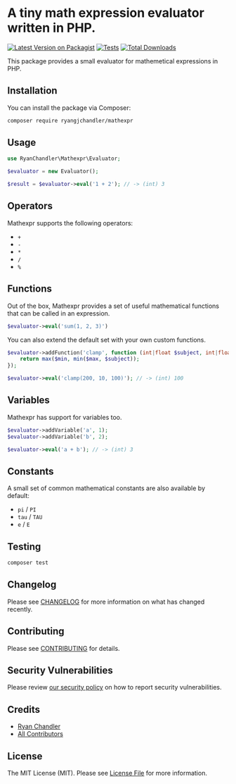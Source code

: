 # A tiny math expression evaluator written in PHP.

[![Latest Version on Packagist](https://img.shields.io/packagist/v/ryangjchandler/mathexpr.svg?style=flat-square)](https://packagist.org/packages/ryangjchandler/mathexpr)
[![Tests](https://img.shields.io/github/actions/workflow/status/ryangjchandler/mathexpr/run-tests.yml?branch=main&label=tests&style=flat-square)](https://github.com/ryangjchandler/mathexpr/actions/workflows/run-tests.yml)
[![Total Downloads](https://img.shields.io/packagist/dt/ryangjchandler/mathexpr.svg?style=flat-square)](https://packagist.org/packages/ryangjchandler/mathexpr)

This package provides a small evaluator for mathemetical expressions in PHP.

## Installation

You can install the package via Composer:

```bash
composer require ryangjchandler/mathexpr
```

## Usage

```php
use RyanChandler\Mathexpr\Evaluator;

$evaluator = new Evaluator();

$result = $evaluator->eval('1 + 2'); // -> (int) 3
```

## Operators

Mathexpr supports the following operators:
* `+`
* `-`
* `*`
* `/`
* `%`

## Functions

Out of the box, Mathexpr provides a set of useful mathematical functions that can be called in an expression.

```php
$evaluator->eval('sum(1, 2, 3)')
```

You can also extend the default set with your own custom functions.

```php
$evaluator->addFunction('clamp', function (int|float $subject, int|float $min, int|float $max): int|float {
    return max($min, min($max, $subject));
});

$evaluator->eval('clamp(200, 10, 100)'); // -> (int) 100
```

## Variables

Mathexpr has support for variables too.

```php
$evaluator->addVariable('a', 1);
$evaluator->addVariable('b', 2);

$evaluator->eval('a + b'); // -> (int) 3
```

## Constants

A small set of common mathematical constants are also available by default:
* `pi` / `PI`
* `tau` / `TAU`
* `e` / `E`

## Testing

```bash
composer test
```

## Changelog

Please see [CHANGELOG](CHANGELOG.md) for more information on what has changed recently.

## Contributing

Please see [CONTRIBUTING](https://github.com/spatie/.github/blob/main/CONTRIBUTING.md) for details.

## Security Vulnerabilities

Please review [our security policy](../../security/policy) on how to report security vulnerabilities.

## Credits

- [Ryan Chandler](https://github.com/ryangjchandler)
- [All Contributors](../../contributors)

## License

The MIT License (MIT). Please see [License File](LICENSE.md) for more information.
